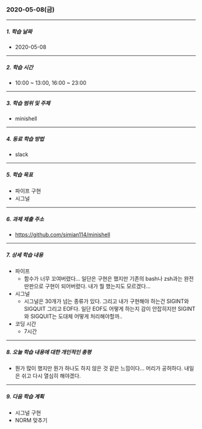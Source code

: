 ### 2020-05-08(금)

-----

##### 1. 학습 날짜

- 2020-05-08

-----

##### 2. 학습 시간

- 10:00 ~ 13:00, 16:00 ~ 23:00

-----

##### 3. 학습 범위 및 주제

- minishell

-----

##### 4. 동료 학습 방법

- slack

-----

##### 5. 학습 목표

- 파이프 구현
- 시그널

-----

##### 6. 과제 제출 주소

- https://github.com/simian114/minishell

-----

##### 7. 상세 학습 내용

- 파이프
  - 함수가 너무 꼬여버렸다... 일단은 구현은 했지만 기존의 bash나 zsh과는 완전 딴판으로 구현이 되어버렸다. 내가 뭘 했는지도 모르겠다...
- 시그널
  - 시그널은 30개가 넘는 종류가 있다. 그리고 내가 구현해야 하는건 SIGINT와 SIGQUIT 그리고 EOF다. 일단 EOF도 어떻게 하는지 감이 안잡히지만 SIGINT와 SIGQUIT는 도대체 어떻게 처리해야할까..
- 코딩 시간
  - 7시간

-----

##### 8. 오늘 학습 내용에 대한 개인적인 총평

- 뭔가 많이 했지만 뭔가 하나도 하지 않은 것 같은 느낌이다... 머리가 공허하다. 내일은 쉬고 다시 열심히 해야겠다.

-----

##### 9. 다음 학습 계획

- 시그널 구현
- NORM 맞추기